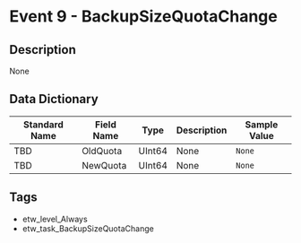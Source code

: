 # Event 9 - BackupSizeQuotaChange

## Description
None

## Data Dictionary
|Standard Name|Field Name|Type|Description|Sample Value|
|---|---|---|---|---|
|TBD|OldQuota|UInt64|None|`None`|
|TBD|NewQuota|UInt64|None|`None`|

## Tags
* etw_level_Always
* etw_task_BackupSizeQuotaChange